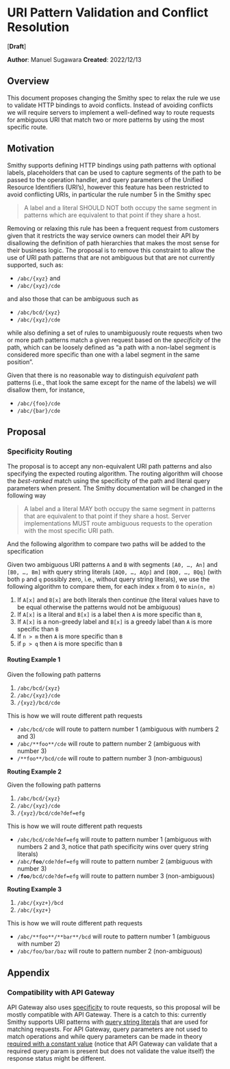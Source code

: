 # URI Pattern Validation and Conflict Resolution

[**Draft**]

**Author**:  Manuel Sugawara
**Created**: 2022/12/13

## Overview

This document proposes changing the Smithy spec to relax the rule we
use to validate HTTP bindings to avoid conflicts. Instead of avoiding
conflicts we will require servers to implement a well-defined way to
route requests for ambiguous URI that match two or more patterns by
using the most specific route.

## Motivation

Smithy supports defining HTTP bindings using path patterns with
optional labels, placeholders that can be used to capture segments of
the path to be passed to the operation handler, and query parameters
of the Unified Resource Identifiers (URI’s), however this feature has
been restricted to avoid conflicting URIs, in particular the rule
number 5 in the Smithy spec


> A label and a literal SHOULD NOT both occupy the same segment in patterns which are equivalent to that point if they share a host.


Removing or relaxing this rule has been a frequent request from
customers given that it restricts the way service owners can model
their API by disallowing the definition of path hierarchies that makes
the most sense for their business logic. The proposal is to remove
this constraint to allow the use of URI path patterns that are not
ambiguous but that are not currently supported, such as:

* `/abc/{xyz}` and
* `/abc/{xyz}/cde`

and also those that can be ambiguous such as 

* `/abc/bcd/{xyz}`
* `/abc/{xyz}/cde`

while also defining a set of rules to unambiguously route requests
when two or more path patterns match a given request based on the
*specificity* of the path, which can be loosely defined as “a path
with a non-label segment is considered more specific than one with a
label segment in the same position”.

Given that there is no reasonable way to distinguish *equivalent* path
patterns (i.e., that look the same except for the name of the labels)
we will disallow them, for instance,

* `/abc/{foo}/cde`
* `/abc/{bar}/cde`

## Proposal

### Specificity Routing

The proposal is to  accept any non-equivalent URI path patterns and
also specifying the expected routing algorithm. The routing algorithm
will choose the *best-ranked* match using the specificity of the path
and literal query parameters when present. The Smithy documentation
will be changed in the following way


>A label and a literal MAY both occupy the same segment in patterns that are equivalent to that point if they share a host. Server implementations MUST route ambiguous requests to the operation with the most specific URI path.


And the following algorithm to compare two paths will be added to the
specification

Given two ambiguous URI patterns `A` and `B` with segments
`[A0, …, An]` and `[B0, …, Bm]` with query string literals
`[AQ0, …, AQp]` and `[BQ0, …, BQq]` (with both `p` and `q` possibly
zero, i.e., without query string literals), we use the following
algorithm to compare them, for each index `x` from `0` to `min(n, m)`

1. If `A[x]` and `B[x]` are both literals then continue (the literal values have to be equal otherwise the patterns would not be ambiguous)
2. If `A[x]` is a literal and `B[x]` is a label then `A` is more specific than `B`, 
3. If `A[x]` is a non-greedy label and `B[x]` is a greedy label than `A` is more specific than `B`
4. If `n > m` then `A` is more specific than `B`
5. if `p > q` then `A` is more specific than `B`

#### Routing Example 1

Given the following path patterns

1. `/abc/bcd/{xyz}` 
2. `/abc/{xyz}/cde` 
3.  `/{xyz}/bcd/cde`

This is how we will route different path requests

* `/abc/bcd/cde` will route to pattern number 1 (ambiguous with numbers 2 and 3)
* `/abc/**foo**/cde` will route to pattern number 2 (ambiguous with number 3)
* `/**foo**/bcd/cde` will route to pattern number 3 (non-ambiguous)

**Routing Example 2**

Given the following path patterns

1. `/abc/bcd/{xyz}` 
2. `/abc/{xyz}/cde` 
3.  `/{xyz}/bcd/cde?def=efg`

This is how we will route different path requests

* `/abc/bcd/cde?def=efg` will route to pattern number 1 (ambiguous with numbers 2 and 3, notice that path specificity wins over query string literals)
* `/abc/`**`foo`**`/cde?def=efg` will route to pattern number 2 (ambiguous with number 3)
* `/`**`foo`**`/bcd/cde?def=efg` will route to pattern number 3 (non-ambiguous)

**Routing Example 3**

1. `/abc/{xyz+}/bcd` 
2. `/abc/{xyz+}` 

This is how we will route different path requests

* `/abc/**foo**/**bar**/bcd` will route to pattern number 1 (ambiguous with number 2)
* `/abc/foo/bar/baz` will route to pattern number 2 (non-ambiguous)

## Appendix

### Compatibility with API Gateway

API Gateway also uses
[specificity](https://docs.aws.amazon.com/apigateway/latest/developerguide/http-api-develop-routes.html)
to route requests, so this proposal will be mostly compatible with API
Gateway. There is a catch to this: currently Smithy supports URI
patterns with
[query string literals](https://awslabs.github.io/smithy/2.0/spec/http-bindings.html#query-string-literals)
that are used for matching requests. For API Gateway, query parameters
are not used to match operations and while query parameters can be
made in theory
[required with a constant value](https://swagger.io/docs/specification/describing-parameters/#constant)
(notice that API Gateway can validate that a required query param is
present but does not validate the value itself) the response status
might be different.

